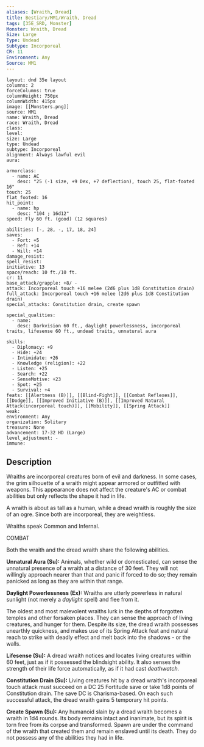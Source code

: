 ```yaml
---
aliases: [Wraith, Dread]
title: Bestiary/MM1/Wraith, Dread
tags: [35E_SRD, Monster]
Monster: Wraith, Dread
Size: Large
Type: Undead
Subtype: Incorporeal
CR: 11
Environnent: Any
Source: MM1
---
```


```statblock
layout: dnd 35e layout
columns: 2
forceColumns: true
columnHeight: 750px
columnWidth: 415px
image: [[Monsters.png]]
source: MM1
name: Wraith, Dread
race: Wraith, Dread
class: 
level: 
size: Large
type: Undead
subtype: Incorporeal
alignment: Always lawful evil
aura: 

armorclass:
  - name: AC
    desc: "25 (-1 size, +9 Dex, +7 deflection), touch 25, flat-footed 16"
touch: 25
flat_footed: 16
hit_point:
  - name: hp
    desc: "104 ; 16d12"
speed: Fly 60 ft. (good) (12 squares)

abilities: [-, 28, -, 17, 18, 24]
saves:
  - Fort: +5
  - Ref: +14
  - Will: +14
damage_resist: 
spell_resist: 
initiative: 13
space/reach: 10 ft./10 ft.
cr: 11
base_attack/grapple: +8/ -
attack: Incorporeal touch +16 melee (2d6 plus 1d8 Constitution drain)
full_attack: Incorporeal touch +16 melee (2d6 plus 1d8 Constitution drain)
special_attacks: Constitution drain, create spawn

special_qualities:
  - name: 
    desc: Darkvision 60 ft., daylight powerlessness, incorporeal traits, lifesense 60 ft., undead traits, unnatural aura

skills:
  - Diplomacy: +9
  - Hide: +24
  - Intimidate: +26
  - Knowledge (religion): +22
  - Listen: +25
  - Search: +22
  - SenseMotive: +23
  - Spot: +25
  - Survival: +4
feats: [[Alertness (B)]], [[Blind-Fight]], [[Combat Reflexes]], [[Dodge]], [[Improved Initiative (B)]], [[Improved Natural Attack(incorporeal touch)]], [[Mobility]], [[Spring Attack]]
weak: 
environment: Any
organization: Solitary
treasure: None
advancement: 17-32 HD (Large)
level_adjustment: -
immune: 
```

## Description

<p>Wraiths are incorporeal creatures born of evil and darkness. In some cases, the grim silhouette of a wraith might appear armored or outfitted with weapons. This appearance does not affect the creature's AC or combat abilities but only reflects the shape it had in life.</p>
<p>A wraith is about as tall as a human, while a dread wraith is roughly the size of an ogre. Since both are incorporeal, they are weightless.</p>
<p>Wraiths speak Common and Infernal.</p>
<p>COMBAT</p>
<p>Both the wraith and the dread wraith share the following abilities.</p>
<p>
            <b>Unnatural Aura (Su):</b> Animals, whether wild or domesticated, can sense the unnatural presence of a wraith at a distance of 30 feet. They will not willingly approach nearer than that and panic if forced to do so; they remain panicked as long as they are within that range.</p>
<p>
            <b>Daylight Powerlessness (Ex):</b> Wraiths are utterly powerless in natural sunlight (not merely a <i>daylight</i> spell) and flee from it.</p>
<p>The oldest and most malevolent wraiths lurk in the depths of forgotten temples and other forsaken places. They can sense the approach of living creatures, and hunger for them. Despite its size, the dread wraith possesses unearthly quickness, and makes use of its Spring Attack feat and natural reach to strike with deadly effect and melt back into the shadows - or the walls.</p>
<p>
            <b>Lifesense (Su):</b> A dread wraith notices and locates living creatures within 60 feet, just as if it possessed the blindsight ability. It also senses the strength of their life force automatically, as if it had cast <i>deathwatch.</i></p>
<p>
            <b>Constitution Drain (Su):</b> Living creatures hit by a dread wraith's incorporeal touch attack must succeed on a DC 25 Fortitude save or take 1d8 points of Constitution drain. The save DC is Charisma-based. On each such successful attack, the dread wraith gains 5 temporary hit points.</p>
<p>
            <b>Create Spawn (Su):</b> Any humanoid slain by a dread wraith becomes a wraith in 1d4 rounds. Its body remains intact and inanimate, but its spirit is torn free from its corpse and transformed. Spawn are under the command of the wraith that created them and remain enslaved until its death. They do not possess any of the abilities they had in life.</p>